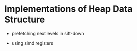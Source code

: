 # Implementations of Heap Data Structure

* prefetching next levels in sift-down

* using simd registers
